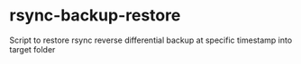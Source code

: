 # rsync-backup-restore
Script to restore rsync reverse differential backup at specific timestamp into target folder
